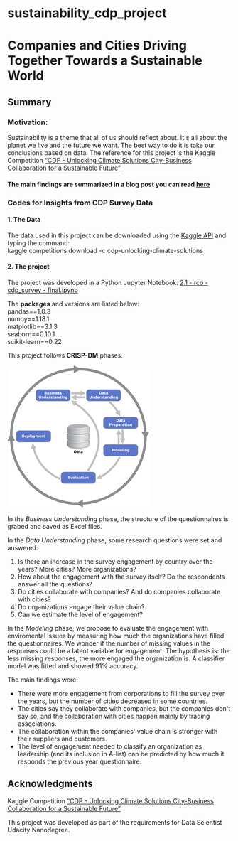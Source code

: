 # sustainability_cdp_project
# Companies and Cities Driving Together Towards a Sustainable World

## Summary
### Motivation: 
Sustainability is a theme that all of us should reflect about. It's all about the planet we live and the future we want. The best way to do it is take our conclusions based on data. The reference for this project is the Kaggle Competition [“CDP - Unlocking Climate Solutions City-Business Collaboration for a Sustainable Future”](https://www.kaggle.com/c/cdp-unlocking-climate-solutions/overview)  

#### The main findings are summarized in a blog post you can read [here](https://reol.medium.com/how-companies-and-cities-can-work-together-towards-a-sustainable-future-5719f4ef365)

### Codes for Insights from CDP Survey Data
#### 1. The Data

The data used in this project can be downloaded using the [Kaggle API](https://github.com/Kaggle/kaggle-api) and typing the command:  
kaggle competitions download -c cdp-unlocking-climate-solutions  

#### 2. The project

The project was developed in a Python Jupyter Notebook: [2.1 - rco - cdp_survey - final.ipynb](https://github.com/rejaneol/sustainability_cdp_project/blob/main/2.1%20-%20rco%20-%20cdp_survey%20-%20final.ipynb)  

The **packages** and versions are listed below:  
pandas==1.0.3  
numpy==1.18.1  
matplotlib==3.1.3  
seaborn==0.10.1  
scikit-learn==0.22  

This project follows **CRISP-DM** phases.  

![CRISP-DM](pictures/crispdm.png)

In the _Business Understanding_ phase, the structure of the questionnaires is grabed and saved as Excel files.

In the _Data Understanding_ phase, some research questions were set and answered:
1. Is there an increase in the survey engagement by country over the years? More cities? More organizations?
2. How about the engagement with the survey itself? Do the respondents answer all the questions?
3. Do cities collaborate with companies? And do companies collaborate with cities?
4. Do organizations engage their value chain?
5. Can we estimate the level of engagement?

In the _Modeling_ phase, we propose to evaluate the engagement with enviromental issues by measuring how much the organizations have filled the questionnaires. We wonder if the number of missing values in the responses could be a latent variable for engagement. The hypothesis is: the less missing responses, the more engaged the organization is. A classifier model was fitted and showed 91% accuracy.

The main findings were:
* There were more engagement from corporations to fill the survey over the years, but the number of cities decreased in some countries.
* The cities say they collaborate with companies, but the companies don't say so, and the collaboration with cities happen mainly by trading associations.
* The collaboration within the companies' value chain is stronger with their suppliers and customers.
* The level of engagement needed to classify an organization as leadership (and its inclusion in A-list) can be predicted by how much it responds the previous year questionnaire.

## Acknowledgments

Kaggle Competition [“CDP - Unlocking Climate Solutions City-Business Collaboration for a Sustainable Future”](https://www.kaggle.com/c/cdp-unlocking-climate-solutions/overview)

This project was developed as part of the requirements for Data Scientist Udacity Nanodegree. 


